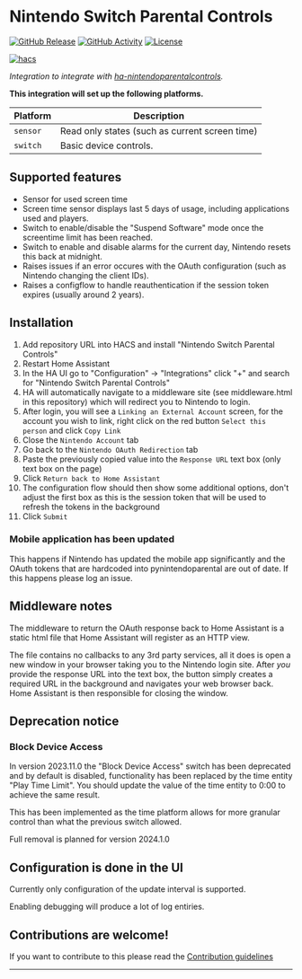 # Nintendo Switch Parental Controls

[![GitHub Release][releases-shield]][releases]
[![GitHub Activity][commits-shield]][commits]
[![License][license-shield]](LICENSE)

[![hacs][hacsbadge]][hacs]

_Integration to integrate with [ha-nintendoparentalcontrols][ha-nintendoparentalcontrols]._

**This integration will set up the following platforms.**

| Platform | Description                                    |
| -------- | ---------------------------------------------- |
| `sensor` | Read only states (such as current screen time) |
| `switch` | Basic device controls.                            |

## Supported features

- Sensor for used screen time
- Screen time sensor displays last 5 days of usage, including applications used and players.
- Switch to enable/disable the "Suspend Software" mode once the screentime limit has been reached.
- Switch to enable and disable alarms for the current day, Nintendo resets this back at midnight.
- Raises issues if an error occures with the OAuth configuration (such as Nintendo changing the client IDs).
- Raises a configflow to handle reauthentication if the session token expires (usually around 2 years).

## Installation

1. Add repository URL into HACS and install "Nintendo Switch Parental Controls"
1. Restart Home Assistant
1. In the HA UI go to "Configuration" -> "Integrations" click "+" and search for "Nintendo Switch Parental Controls"
1. HA will automatically navigate to a middleware site (see middleware.html in this repository) which will redirect you to Nintendo to login.
1. After login, you will see a `Linking an External Account` screen, for the account you wish to link, right click on the red button `Select this person` and click `Copy Link`
1. Close the `Nintendo Account` tab
1. Go back to the `Nintendo OAuth Redirection` tab
1. Paste the previously copied value into the `Response URL` text box (only text box on the page)
1. Click `Return back to Home Assistant`
1. The configuration flow should then show some additional options, don't adjust the first box as this is the session token that will be used to refresh the tokens in the background
1. Click `Submit`

<!-- ## Home Assistant Repairs

In version 2023.11.0 support for HA repairs was introduced as a way to inform you of errors relating to your configuration, the repairs will go away themselves once the error is resolved.

Currently two repair types are created, one for OAuth issues, and another for device sync issues.

### Error setting up {name}

If you see this error, you should verify your parental controls configuration in the app, a known tested configuration is as follows:
| Setting | Value |
| ------- | ----- |
| Restriction Level | Teen, Child, Young child |
| Bedtime Alarm | None |
| Play Time Limit | Any value from 15m to 6hr |
| Suspend Software | Enabled or Disabled |
| Set Days Individually | Off | -->

### Mobile application has been updated

This happens if Nintendo has updated the mobile app significantly and the OAuth tokens that are hardcoded into pynintendoparental are out of date. If this happens please log an issue.

## Middleware notes

The middleware to return the OAuth response back to Home Assistant is a static html file that Home Assistant will register as an HTTP view.

The file contains no callbacks to any 3rd party services, all it does is open a new window in your browser taking you to the Nintendo login site. After _you_ provide the response URL into the text box, the button simply creates a required URL in the background and navigates your web browser back. Home Assistant is then responsible for closing the window.

## Deprecation notice

### Block Device Access

In version 2023.11.0 the "Block Device Access" switch has been deprecated and by default is disabled, functionality has been replaced by the time entity "Play Time Limit". You should update the value of the time entity to 0:00 to achieve the same result.

This has been implemented as the time platform allows for more granular control than what the previous switch allowed.

Full removal is planned for version 2024.1.0

## Configuration is done in the UI

<!---->

Currently only configuration of the update interval is supported.

Enabling debugging will produce a lot of log entiries.

## Contributions are welcome!

If you want to contribute to this please read the [Contribution guidelines](CONTRIBUTING.md)

---

[ha-nintendoparentalcontrols]: https://github.com/pantherale0/ha-nintendoparentalcontrols
[commits-shield]: https://img.shields.io/github/commit-activity/y/pantherale0/ha-nintendoparentalcontrols.svg?style=for-the-badge
[commits]: https://github.com/pantherale0/ha-nintendoparentalcontrols/commits/main
[hacs]: https://github.com/hacs/integration
[hacsbadge]: https://img.shields.io/badge/HACS-Custom-orange.svg?style=for-the-badge
[license-shield]: https://img.shields.io/github/license/pantherale0/ha-nintendoparentalcontrols.svg?style=for-the-badge
[releases-shield]: https://img.shields.io/github/release/pantherale0/ha-nintendoparentalcontrols.svg?style=for-the-badge
[releases]: https://github.com/pantherale0/ha-nintendoparentalcontrols/releases
